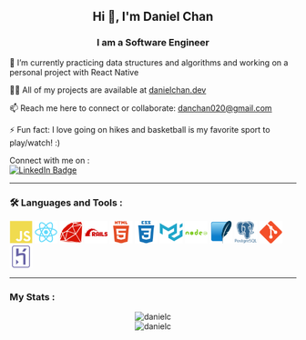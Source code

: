 <h2 align="center"> Hi 👋, I'm Daniel Chan</h2>
<h3 align="center"> I am a Software Engineer </h3>


🌱 I’m currently practicing data structures and algorithms and working on a personal project with React Native 

👨‍💻 All of my projects are available at <a href="https://www.danielchan.dev"> danielchan.dev </a>

📫 Reach me here to connect or collaborate: danchan020@gmail.com

⚡ Fun fact: I love going on hikes and basketball is my favorite sport to play/watch! :) 

Connect with me on :<br>
  <a href="https://www.linkedin.com/in/danielchan-/">
    <img src="https://img.shields.io/badge/LinkedIn-blue?style=for-the-badge&logo=linkedin&logoColor=white" alt="LinkedIn Badge"/>
  </a>
  
  ---
  ### :hammer_and_wrench: Languages and Tools :
  
  <div>
      <img src="https://github.com/devicons/devicon/blob/master/icons/javascript/javascript-plain.svg" width="40" height="40"/>
      <img src="https://github.com/devicons/devicon/blob/master/icons/react/react-original.svg" width="40" height="40"/>
      <img src="https://github.com/devicons/devicon/blob/master/icons/ruby/ruby-plain.svg" width="40" height="40"/>
      <img src="https://github.com/devicons/devicon/blob/master/icons/rails/rails-plain-wordmark.svg" width="40" height="40"/>
      <img src="https://github.com/devicons/devicon/blob/master/icons/html5/html5-plain-wordmark.svg" width="40" height="40"/>
      <img src="https://github.com/devicons/devicon/blob/master/icons/css3/css3-plain-wordmark.svg" width="40" height="40"/>
      <img src="https://github.com/devicons/devicon/blob/master/icons/materialui/materialui-plain.svg" width="40" height="40"/>
      <img src="https://github.com/devicons/devicon/blob/master/icons/nodejs/nodejs-plain-wordmark.svg" width="40" height="40"/>
      <img src="https://github.com/devicons/devicon/blob/master/icons/sqlite/sqlite-original.svg" width="40" height="40"/>
      <img src="https://github.com/devicons/devicon/blob/master/icons/postgresql/postgresql-plain-wordmark.svg" width="40" height="40"/>
      <img src="https://github.com/devicons/devicon/blob/master/icons/git/git-original.svg" width="40" height="40"/>
      <img src="https://github.com/devicons/devicon/blob/master/icons/heroku/heroku-original.svg" width="40" height="40"/>
  </div>
  
  ---
  ### My Stats : 
  
<div align="center"><img src="https://github-readme-streak-stats.herokuapp.com/?user=danchan020&theme=dark" alt="danielc" /></div>

<div align="center"><img src="https://github-readme-stats.vercel.app/api/top-langs?username=danchan020&show_icons=true&locale=en&layout=compact&theme=dark" alt="danielc" /></div>
